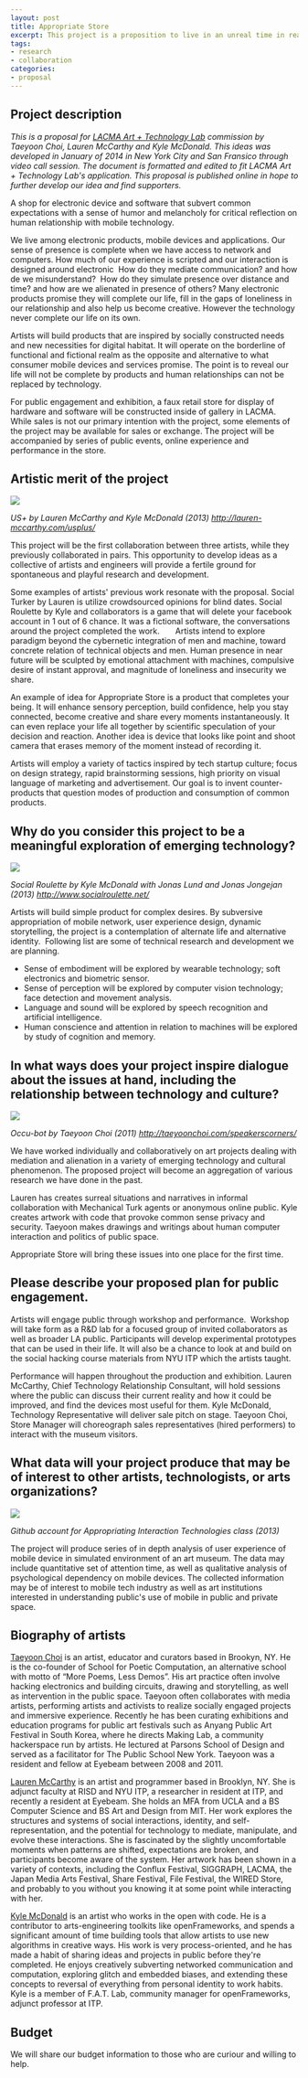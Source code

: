 ```yaml
---
layout: post
title: Appropriate Store 
excerpt: This project is a proposition to live in an unreal time in real-time world. 
tags: 
- research
- collaboration
categories:
- proposal
---
```

Project description---
*This is a proposal for [LACMA Art + Technology Lab](http://www.lacma.org/LAB) commission by Taeyoon Choi, Lauren McCarthy and Kyle McDonald. This ideas was developed in January of 2014 in New York City and San Fransico through video call session. The document is formatted and edited to fit LACMA Art + Technology Lab's application. This proposal is published online in hope to further develop our idea and find supporters.*
A shop for electronic device and software that subvert common expectations with a sense of humor and melancholy for critical reflection on human relationship with mobile technology. 
We live among electronic products, mobile devices and applications. Our sense of presence is complete when we have access to network and computers. How much of our experience is scripted and our interaction is designed around electronic  How do they mediate communication? and how de we misunderstand?  How do they simulate presence over distance and time? and how are we alienated in presence of others? Many electronic products promise they will complete our life, fill in the gaps of loneliness in our relationship and also help us become creative. However the technology never complete our life on its own. Artists will build products that are inspired by socially constructed needs and new necessities for digital habitat. It will operate on the borderline of functional and fictional realm as the opposite and alternative to what consumer mobile devices and services promise. The point is to reveal our life will not be complete by products and human relationships can not be replaced by technology.For public engagement and exhibition, a faux retail store for display of hardware and software will be constructed inside of gallery in LACMA. While sales is not our primary intention with the project, some elements of the project may be available for sales or exchange. The project will be accompanied by series of public events, online experience and performance in the store. Artistic merit of the project ---

![](http://farm6.staticflickr.com/5534/12604098683_403508d791_o.jpg) 

*US+ by Lauren McCarthy and Kyle McDonald (2013) http://lauren-mccarthy.com/usplus/*This project will be the first collaboration between three artists, while they previously collaborated in pairs. This opportunity to develop ideas as a collective of artists and engineers will provide a fertile ground for spontaneous and playful research and development.  Some examples of artists' previous work resonate with the proposal. Social Turker by Lauren is utilize crowdsourced opinions for blind dates. Social Roulette by Kyle and collaborators is a game that will delete your facebook account in 1 out of 6 chance. It was a fictional software, the conversations around the project completed the work.     Artists intend to explore paradigm beyond the cybernetic integration of men and machine, toward concrete relation of technical objects and men. Human presence in near future will be sculpted by emotional attachment with machines, compulsive desire of instant approval, and magnitude of loneliness and insecurity we share.    An example of idea for Appropriate Store is a product that completes your being. It will enhance sensory perception, build confidence, help you stay connected, become creative and share every moments instantaneously. It can even replace your life all together by scientific speculation of your decision and reaction. Another idea is device that looks like point and shoot camera that erases memory of the moment instead of recording it. Artists will employ a variety of tactics inspired by tech startup culture; focus on design strategy, rapid brainstorming sessions, high priority on visual language of marketing and advertisement. Our goal is to invent counter-products that question modes of production and consumption of common products. Why do you consider this project to be a meaningful exploration of emerging technology?---![](http://farm8.staticflickr.com/7421/12604477194_dd7fea475e_z.jpg)
*Social Roulette by Kyle McDonald with Jonas Lund and Jonas Jongejan (2013) http://www.socialroulette.net/*Artists will build simple product for complex desires. By subversive appropriation of mobile network, user experience design, dynamic storytelling, the project is a contemplation of alternate life and alternative identity.  Following list are some of technical research and development we are planning.  * Sense of embodiment will be explored by wearable technology; soft electronics and biometric sensor.* Sense of perception will be explored by computer vision technology; face detection and movement analysis.* Language and sound will be explored by speech recognition and artificial intelligence. * Human conscience and attention in relation to machines will be explored by study of cognition and memory.  In what ways does your project inspire dialogue about the issues at hand, including the relationship between technology and culture?---
![](http://farm8.staticflickr.com/7419/12604103053_96583922b3_o.jpg)
*Occu-bot by Taeyoon Choi (2011) http://taeyoonchoi.com/speakerscorners/* We have worked individually and collaboratively on art projects dealing with mediation and alienation in a variety of emerging technology and cultural phenomenon. The proposed project will become an aggregation of various research we have done in the past. Lauren has creates surreal situations and narratives in informal collaboration with Mechanical Turk agents or anonymous online public. Kyle creates artwork with code that provoke common sense privacy and security. Taeyoon makes drawings and writings about human computer interaction and politics of public space.  Appropriate Store will bring these issues into one place for the first time.Please describe your proposed plan for public engagement.---
Artists will engage public through workshop and performance. Workshop will take form as a R&D lab for a focused group of invited collaborators as well as broader LA public. Participants will develop experimental prototypes that can be used in their life. It will also be a chance to look at and build on the social hacking course materials from NYU ITP which the artists taught. Performance will happen throughout the production and exhibition. Lauren McCarthy, Chief Technology Relationship Consultant, will hold sessions where the public can discuss their current reality and how it could be improved, and find the devices most useful for them. Kyle McDonald, Technology Representative will deliver sale pitch on stage. Taeyoon Choi, Store Manager will choreograph sales representatives (hired performers) to interact with the museum visitors. What data will your project produce that may be of interest to other artists, technologists, or arts organizations?  
---
![](http://farm4.staticflickr.com/3698/12604429694_c3910423b0_z.jpg)

*Github account for Appropriating Interaction Technologies class (2013)*
The project will produce series of in depth analysis of user experience of mobile device in simulated environment of an art museum. The data may include quantitative set of attention time, as well as qualitative analysis of psychological dependency on mobile devices. The collected information may be of interest to mobile tech industry as well as art institutions interested in understanding public's use of mobile in public and private space. Biography of artists ---[Taeyoon Choi](http://taeyoonchoi.com) is an artist, educator and curators based in Brookyn, NY. He is the co-founder of School for Poetic Computation, an alternative school with motto of “More Poems, Less Demos”. His art practice often involve hacking electronics and building circuits, drawing and storytelling, as well as intervention in the public space. Taeyoon often collaborates with media artists, performing artists and activists to realize socially engaged projects and immersive experience. Recently he has been curating exhibitions and education programs for public art festivals such as Anyang Public Art Festival in South Korea, where he directs Making Lab, a community hackerspace run by artists. He lectured at Parsons School of Design and served as a facilitator for The Public School New York. Taeyoon was a resident and fellow at Eyebeam between 2008 and 2011.  [Lauren McCarthy](http://lauren-mccarthy.com/) is an artist and programmer based in Brooklyn, NY. She is adjunct faculty at RISD and NYU ITP, a researcher in resident at ITP, and recently a resident at Eyebeam. She holds an MFA from UCLA and a BS Computer Science and BS Art and Design from MIT. Her work explores the structures and systems of social interactions, identity, and self-representation, and the potential for technology to mediate, manipulate, and evolve these interactions. She is fascinated by the slightly uncomfortable moments when patterns are shifted, expectations are broken, and participants become aware of the system. Her artwork has been shown in a variety of contexts, including the Conflux Festival, SIGGRAPH, LACMA, the Japan Media Arts Festival, Share Festival, File Festival, the WIRED Store, and probably to you without you knowing it at some point while interacting with her.[Kyle McDonald](http://kylemcdonald.net/) is an artist who works in the open with code. He is a contributor to arts-engineering toolkits like openFrameworks, and spends a significant amount of time building tools that allow artists to use new algorithms in creative ways. His work is very process-oriented, and he has made a habit of sharing ideas and projects in public before they're completed. He enjoys creatively subverting networked communication and computation, exploring glitch and embedded biases, and extending these concepts to reversal of everything from personal identity to work habits. Kyle is a member of F.A.T. Lab, community manager for openFrameworks, adjunct professor at ITP. 
Budget 
---
We will share our budget information to those who are curiour and willing to help. 